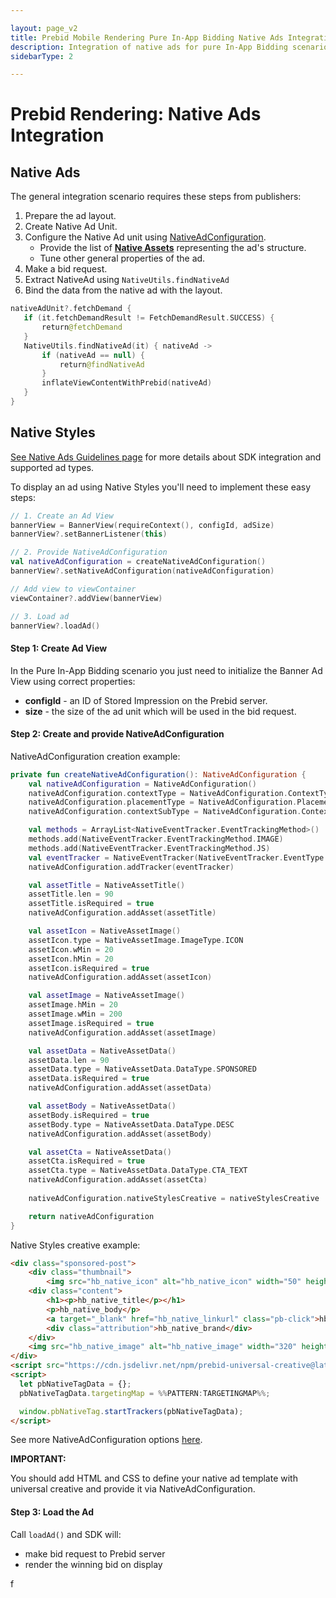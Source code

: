 ```yaml
---

layout: page_v2
title: Prebid Mobile Rendering Pure In-App Bidding Native Ads Integration
description: Integration of native ads for pure In-App Bidding scenario
sidebarType: 2

---
```


# Prebid Rendering: Native Ads Integration

## Native Ads

The general integration scenario requires these steps from publishers:

1. Prepare the ad layout.
2. Create Native Ad Unit.
3. Configure the Native Ad unit using [NativeAdConfiguration](rendering-native-ad-configuration.html).
    * Provide the list of **[Native Assets](rendering-native-guidelines.html#components)** representing the ad's structure.
    * Tune other general properties of the ad.
4. Make a bid request.
5. Extract NativeAd using `NativeUtils.findNativeAd`
7. Bind the data from the native ad with the layout.

``` kotlin
nativeAdUnit?.fetchDemand {
   if (it.fetchDemandResult != FetchDemandResult.SUCCESS) {
       return@fetchDemand
   }
   NativeUtils.findNativeAd(it) { nativeAd ->
       if (nativeAd == null) {
           return@findNativeAd
       }
       inflateViewContentWithPrebid(nativeAd)
   }
}
```

## Native Styles

[See Native Ads Guidelines page](rendering-native-guidelines.html) for more details about SDK integration and supported ad types.

To display an ad using Native Styles you'll need to implement these easy steps:

``` kotlin
// 1. Create an Ad View
bannerView = BannerView(requireContext(), configId, adSize)
bannerView?.setBannerListener(this)

// 2. Provide NativeAdConfiguration
val nativeAdConfiguration = createNativeAdConfiguration()
bannerView?.setNativeAdConfiguration(nativeAdConfiguration)

// Add view to viewContainer
viewContainer?.addView(bannerView)

// 3. Load ad
bannerView?.loadAd()
```

#### Step 1: Create Ad View

In the Pure In-App Bidding scenario you just need to initialize the Banner Ad View using correct properties:

- **configId** - an ID of Stored Impression on the Prebid server.
- **size** - the size of the ad unit which will be used in the bid request.

#### Step 2: Create and provide NativeAdConfiguration

NativeAdConfiguration creation example:

``` kotlin
private fun createNativeAdConfiguration(): NativeAdConfiguration {
    val nativeAdConfiguration = NativeAdConfiguration()
    nativeAdConfiguration.contextType = NativeAdConfiguration.ContextType.SOCIAL_CENTRIC
    nativeAdConfiguration.placementType = NativeAdConfiguration.PlacementType.CONTENT_FEED
    nativeAdConfiguration.contextSubType = NativeAdConfiguration.ContextSubType.GENERAL_SOCIAL

    val methods = ArrayList<NativeEventTracker.EventTrackingMethod>()
    methods.add(NativeEventTracker.EventTrackingMethod.IMAGE)
    methods.add(NativeEventTracker.EventTrackingMethod.JS)
    val eventTracker = NativeEventTracker(NativeEventTracker.EventType.IMPRESSION, methods)
    nativeAdConfiguration.addTracker(eventTracker)

    val assetTitle = NativeAssetTitle()
    assetTitle.len = 90
    assetTitle.isRequired = true
    nativeAdConfiguration.addAsset(assetTitle)

    val assetIcon = NativeAssetImage()
    assetIcon.type = NativeAssetImage.ImageType.ICON
    assetIcon.wMin = 20
    assetIcon.hMin = 20
    assetIcon.isRequired = true
    nativeAdConfiguration.addAsset(assetIcon)

    val assetImage = NativeAssetImage()
    assetImage.hMin = 20
    assetImage.wMin = 200
    assetImage.isRequired = true
    nativeAdConfiguration.addAsset(assetImage)

    val assetData = NativeAssetData()
    assetData.len = 90
    assetData.type = NativeAssetData.DataType.SPONSORED
    assetData.isRequired = true
    nativeAdConfiguration.addAsset(assetData)

    val assetBody = NativeAssetData()
    assetBody.isRequired = true
    assetBody.type = NativeAssetData.DataType.DESC
    nativeAdConfiguration.addAsset(assetBody)

    val assetCta = NativeAssetData()
    assetCta.isRequired = true
    assetCta.type = NativeAssetData.DataType.CTA_TEXT
    nativeAdConfiguration.addAsset(assetCta)
    
    nativeAdConfiguration.nativeStylesCreative = nativeStylesCreative

    return nativeAdConfiguration
}
```

Native Styles creative example:

``` html
<div class="sponsored-post">
    <div class="thumbnail">
        <img src="hb_native_icon" alt="hb_native_icon" width="50" height="50"></div>
    <div class="content">
        <h1><p>hb_native_title</p></h1>
        <p>hb_native_body</p>
        <a target="_blank" href="hb_native_linkurl" class="pb-click">hb_native_cta</a>
        <div class="attribution">hb_native_brand</div>
    </div>
    <img src="hb_native_image" alt="hb_native_image" width="320" height="50">
</div>
<script src="https://cdn.jsdelivr.net/npm/prebid-universal-creative@latest/dist/native-trk.js"></script>
<script>
  let pbNativeTagData = {};
  pbNativeTagData.targetingMap = %%PATTERN:TARGETINGMAP%%;

  window.pbNativeTag.startTrackers(pbNativeTagData);
</script>
```

See more NativeAdConfiguration options [here](rendering-native-ad-configuration.html).

**IMPORTANT:**

You should add HTML and CSS to define your native ad template with universal creative and provide it via NativeAdConfiguration.

#### Step 3: Load the Ad

Call `loadAd()` and SDK will:

- make bid request to Prebid server
- render the winning bid on display

f
